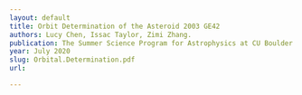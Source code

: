 ```yaml
---
layout: default
title: Orbit Determination of the Asteroid 2003 GE42
authors: Lucy Chen, Issac Taylor, Zimi Zhang.
publication: The Summer Science Program for Astrophysics at CU Boulder
year: July 2020
slug: Orbital.Determination.pdf
url:

---
```

